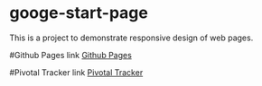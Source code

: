 # googe-start-page
This is a project to demonstrate responsive design of web pages.

#Github Pages link
[Github Pages](https://llwasampijja.github.io/googe-start-page/ "Github pages link")

#Pivotal Tracker link
[Pivotal Tracker](https://www.pivotaltracker.com/n/projects/2231633 "Google Start page pivotal tracker board")

